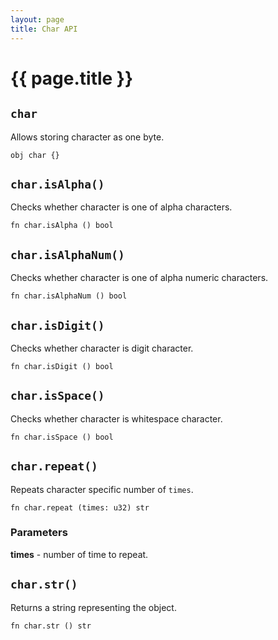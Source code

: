 ```yaml
---
layout: page
title: Char API
---
```


# {{ page.title }}

## `char`
Allows storing character as one byte.

```the
obj char {}
```

## `char.isAlpha()`
Checks whether character is one of alpha characters.

```the
fn char.isAlpha () bool
```

## `char.isAlphaNum()`
Checks whether character is one of alpha numeric characters.

```the
fn char.isAlphaNum () bool
```

## `char.isDigit()`
Checks whether character is digit character.

```the
fn char.isDigit () bool
```

## `char.isSpace()`
Checks whether character is whitespace character.

```the
fn char.isSpace () bool
```

## `char.repeat()`
Repeats character specific number of `times`.

```the
fn char.repeat (times: u32) str
```

### Parameters
**times** - number of time to repeat.

## `char.str()`
Returns a string representing the object.

```the
fn char.str () str
```
